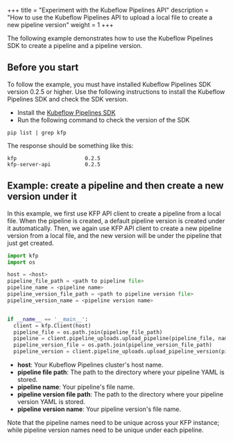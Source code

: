 +++
title = "Experiment with the Kubeflow Pipelines API"
description = "How to use the Kubeflow Pipelines API to upload a local file to create a new pipeline version"
weight = 1
+++

The following example demonstrates how to use the Kubeflow Pipelines SDK to create a pipeline and a pipeline version.

## Before you start

To follow the example, you must have installed Kubeflow Pipelines SDK version 0.2.5 or higher. Use the following instructions to install the Kubeflow Pipelines SDK and check the SDK version.

* Install the [Kubeflow Pipelines SDK](/docs/pipelines/sdk/install-sdk/)
* Run the following command to check the version of the SDK
```
pip list | grep kfp
```
The response should be something like this:
```
kfp                      0.2.5
kfp-server-api           0.2.5
```

## Example: create a pipeline and then create a new version under it

In this example, we first use KFP API client to create a pipeline from a local file. When the pipeline is created, a default pipeline version is created under it automatically. Then, we again use KFP API client to create a new pipeline version from a local file, and the new version will be under the pipeline that just get created.

```python
import kfp
import os

host = <host>
pipeline_file_path = <path to pipeline file>
pipeline_name = <pipeline name>
pipeline_version_file_path = <path to pipeline version file>
pipeline_version_name = <pipeline version name>


if __name__ == '__main__':
  client = kfp.Client(host)
  pipeline_file = os.path.join(pipeline_file_path)
  pipeline = client.pipeline_uploads.upload_pipeline(pipeline_file, name=pipeline_name)
  pipeline_version_file = os.path.join(pipeline_version_file_path)
  pipeline_version = client.pipeline_uploads.upload_pipeline_version(pipeline_version_file, name=pipeline_version_name, pipelineid=pipeline.id)
```

* **host**: Your Kubeflow Pipelines cluster's host name.
* **pipeline file path**: The path to the directory where your pipeline YAML is stored.
* **pipeline name**: Your pipeline's file name.
* **pipeline version file path**: The path to the directory where your pipeline version YAML is stored.
* **pipeline version name**: Your pipeline version's file name.

Note that the pipeline names need to be unique across your KFP instance; while pipeline version names need to be unique under each pipeline.